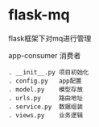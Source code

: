# flask-mq
flask框架下对mq进行管理

app-consumer 消费者
    
    . __init__.py 项目初始化
    . config.py   app配置
    . model.py    模型存放
    . urls.py     路由地址
    . service.py  数据组装
    . views.py    业务逻辑
